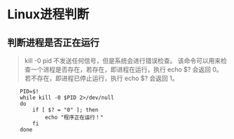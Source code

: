 # Linux进程判断

## 判断进程是否正在运行
> kill -0 pid 不发送任何信号，但是系统会进行错误检查。
> 该命令可以用来检查一个进程是否存在，若存在，即进程在运行，执行 echo $? 会返回 0。若不存在，即进程已停止运行，执行 echo $? 会返回 1。

```
    PID=$!
    while kill -0 $PID 2>/dev/null
    do
        if [ $? = "0" ]; then
            echo "程序正在运行！"
        fi
    done
```

